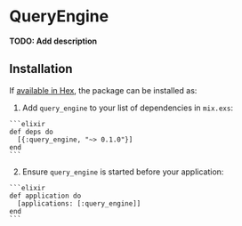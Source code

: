 # QueryEngine

**TODO: Add description**

## Installation

If [available in Hex](https://hex.pm/docs/publish), the package can be installed as:

  1. Add `query_engine` to your list of dependencies in `mix.exs`:

    ```elixir
    def deps do
      [{:query_engine, "~> 0.1.0"}]
    end
    ```

  2. Ensure `query_engine` is started before your application:

    ```elixir
    def application do
      [applications: [:query_engine]]
    end
    ```

